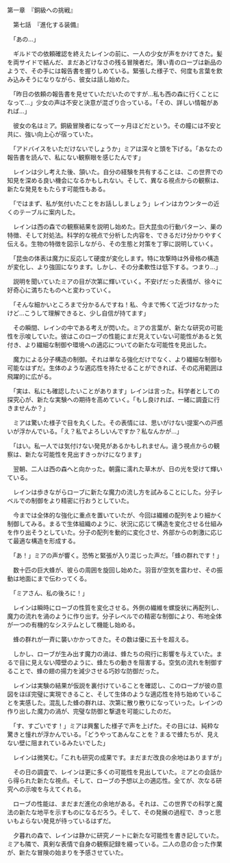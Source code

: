 第一章　『銅級への挑戦』

　第七話　『進化する装備』

　「あの...」

　ギルドでの依頼確認を終えたレインの前に、一人の少女が声をかけてきた。髪を両サイドで結んだ、まだあどけなさの残る冒険者だ。薄い青のローブは新品のようで、その手には報告書を握りしめている。緊張した様子で、何度も言葉を飲み込みそうになりながら、彼女は話し始めた。

　「昨日の依頼の報告書を見せていただいたのですが...私も西の森に行くことになって...」少女の声は不安と決意が混ざり合っている。「その、詳しい情報があれば...」

　彼女の名はミア。銅級冒険者になって一ヶ月ほどだという。その瞳には不安と共に、強い向上心が宿っていた。

　「アドバイスをいただけないでしょうか」ミアは深々と頭を下げる。「あなたの報告書を読んで、私にない観察眼を感じたんです」

　レインは少し考えた後、頷いた。自分の経験を共有することは、この世界での知見を深める良い機会になるかもしれない。そして、異なる視点からの観察は、新たな発見をもたらす可能性もある。

　「ではまず、私が気付いたことをお話ししましょう」レインはカウンターの近くのテーブルに案内した。

　レインは西の森での観察結果を説明し始めた。巨大昆虫の行動パターン、巣の特徴、そして対処法。科学的な視点で分析した内容を、できるだけ分かりやすく伝える。生物の特徴を図示しながら、その生態と対策を丁寧に説明していく。

　「昆虫の体表は魔力に反応して硬度が変化します。特に攻撃時は外骨格の構造が変化し、より強固になります。しかし、その分柔軟性は低下する。つまり...」

　説明を聞いていたミアの目が次第に輝いていく。不安げだった表情が、徐々に好奇心に満ちたものへと変わっていく。

　「そんな細かいところまで分かるんですね！私、今まで怖くて近づけなかったけど...こうして理解できると、少し自信が持てます」

　その瞬間、レインの中である考えが閃いた。ミアの言葉が、新たな研究の可能性を示唆していた。彼はこのローブの性能にまだ見えていない可能性があると気付き、より繊細な制御や環境への適応についての新たな可能性を見出した。

　魔力による分子構造の制御。それは単なる強化だけでなく、より繊細な制御も可能なはずだ。生体のような適応性を持たせることができれば、その応用範囲は飛躍的に広がる。

　「実は、私にも確認したいことがあります」レインは言った。科学者としての探究心が、新たな実験への期待を高めていく。「もし良ければ、一緒に調査に行きませんか？」

　ミアは驚いた様子で目を丸くした。その表情には、思いがけない提案への戸惑いが浮かんでいる。「え？私でよろしいんですか？私なんかが...」

　「はい。私一人では気付けない発見があるかもしれません。違う視点からの観察は、新たな可能性を見出すきっかけになります」

　翌朝、二人は西の森へと向かった。朝露に濡れた草木が、日の光を受けて輝いている。

　レインは歩きながらローブに新たな魔力の流し方を試みることにした。分子レベルでの制御をより精密に行おうとしていた。

　今までは全体的な強化に重点を置いていたが、今回は繊維の配列をより細かく制御してみる。まるで生体組織のように、状況に応じて構造を変化させる仕組みを作り出そうとしていた。分子の配列を動的に変化させ、外部からの刺激に応じて最適な構造を形成する。

　「あ！」ミアの声が響く。恐怖と緊張が入り混じった声だ。「蜂の群れです！」

　数十匹の巨大蜂が、彼らの周囲を旋回し始めた。羽音が空気を震わせ、その振動は地面にまで伝わってくる。

　「ミアさん、私の後ろに！」

　レインは瞬時にローブの性質を変化させる。外側の繊維を螺旋状に再配列し、魔力の流れを渦のように作り出す。分子レベルでの精密な制御により、布地全体が一つの有機的なシステムとして機能し始める。

　蜂の群れが一斉に襲いかかってきた。その数は優に五十を超える。

　しかし、ローブが生み出す魔力の渦は、蜂たちの飛行に影響を与えていた。まるで目に見えない障壁のように、蜂たちの動きを阻害する。空気の流れを制御することで、蜂の翅の揚力を減少させる巧妙な防御だった。

　レインは実験の結果が仮説を裏付けていることを確認し、このローブが彼の意図をほぼ完璧に実現できること、そして生体のような適応性を持ち始めていることを実感した。混乱した蜂の群れは、次第に散り散りになっていった。レインの作り出した魔力の渦が、完璧な防御と撃退を可能にしたのだ。

　「す、すごいです！」ミアは興奮した様子で声を上げた。その目には、純粋な驚きと憧れが浮かんでいる。「どうやってあんなことを？まるで蜂たちが、見えない壁に阻まれているみたいでした」

　レインは微笑む。「これも研究の成果です。まだまだ改良の余地はありますが」

　その日の調査で、レインは更に多くの可能性を見出していた。ミアとの会話から得られた新たな視点。そして、ローブの予想以上の適応性。全てが、次なる研究への示唆を与えてくれる。

　ローブの性能は、まだまだ進化の余地がある。それは、この世界での科学と魔法の新たな地平を示すものになるだろう。そして、その発展の過程で、きっと思いもよらない発見が待っているはずだ。

　夕暮れの森で、レインは静かに研究ノートに新たな可能性を書き記していた。ミアも隣で、真剣な表情で自身の観察記録を綴っている。二人の息の合った作業が、新たな冒険の始まりを予感させていた。